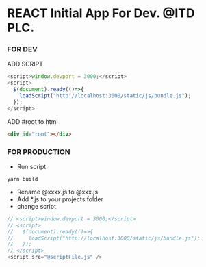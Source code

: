 # REACT Initial App For Dev. @ITD PLC.

### FOR DEV

ADD SCRIPT

```javascript
<script>window.devport = 3000;</script>
<script>
  $(document).ready(()=>{
    loadScript("http://localhost:3000/static/js/bundle.js");
  });
</script>
```

ADD #root to html

```html
<div id="root"></div>
```

### FOR PRODUCTION

- Run script

```
yarn build
```

- Rename @xxxx.js to @xxx.js
- Add \*.js to your projects folder
- change script

```javascript
// <script>window.devport = 3000;</script>
// <script>
//   $(document).ready(()=>{
//     loadScript("http://localhost:3000/static/js/bundle.js");
//   });
// </script>
<script src="@scriptFile.js" />
```
